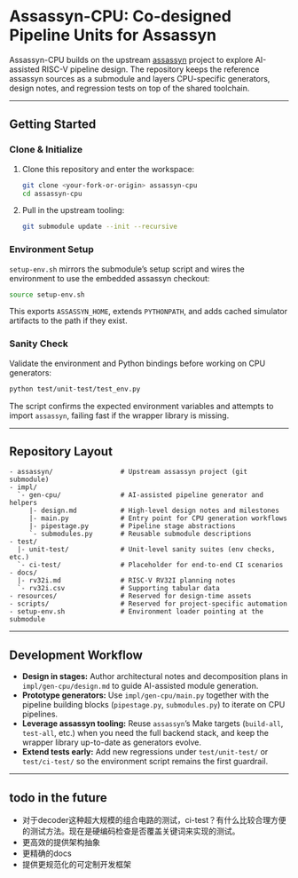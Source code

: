 # Assassyn-CPU: **C**o-designed **P**ipeline **U**nits for Assassyn

Assassyn-CPU builds on the upstream [assassyn](./assassyn) project to explore
AI-assisted RISC-V pipeline design. The repository keeps the reference
assassyn sources as a submodule and layers CPU-specific generators, design
notes, and regression tests on top of the shared toolchain.

---

## Getting Started

### Clone & Initialize

1. Clone this repository and enter the workspace:

   ```sh
   git clone <your-fork-or-origin> assassyn-cpu
   cd assassyn-cpu
   ```

2. Pull in the upstream tooling:

   ```sh
   git submodule update --init --recursive
   ```

### Environment Setup

`setup-env.sh` mirrors the submodule’s setup script and wires the environment to
use the embedded assassyn checkout:

```sh
source setup-env.sh
```

This exports `ASSASSYN_HOME`, extends `PYTHONPATH`, and adds cached simulator
artifacts to the path if they exist.

### Sanity Check

Validate the environment and Python bindings before working on CPU generators:

```sh
python test/unit-test/test_env.py
```

The script confirms the expected environment variables and attempts to import
`assassyn`, failing fast if the wrapper library is missing.

---

## Repository Layout

```
- assassyn/                 # Upstream assassyn project (git submodule)
- impl/
  `- gen-cpu/               # AI-assisted pipeline generator and helpers
     |- design.md           # High-level design notes and milestones
     |- main.py             # Entry point for CPU generation workflows
     |- pipestage.py        # Pipeline stage abstractions
     `- submodules.py       # Reusable submodule descriptions
- test/
  |- unit-test/             # Unit-level sanity suites (env checks, etc.)
  `- ci-test/               # Placeholder for end-to-end CI scenarios
- docs/
  |- rv32i.md               # RISC-V RV32I planning notes
  `- rv32i.csv              # Supporting tabular data
- resources/                # Reserved for design-time assets
- scripts/                  # Reserved for project-specific automation
- setup-env.sh              # Environment loader pointing at the submodule
```

---

## Development Workflow

- **Design in stages:** Author architectural notes and decomposition plans in
  `impl/gen-cpu/design.md` to guide AI-assisted module generation.
- **Prototype generators:** Use `impl/gen-cpu/main.py` together with the
  pipeline building blocks (`pipestage.py`, `submodules.py`) to iterate on
  CPU pipelines.
- **Leverage assassyn tooling:** Reuse `assassyn`’s Make targets (`build-all`,
  `test-all`, etc.) when you need the full backend stack, and keep the wrapper
  library up-to-date as generators evolve.
- **Extend tests early:** Add new regressions under `test/unit-test/` or
  `test/ci-test/` so the environment script remains the first guardrail.

---

## todo in the future

- 对于decoder这种超大规模的组合电路的测试，ci-test？有什么比较合理方便的测试方法。现在是硬编码检查是否覆盖关键词来实现的测试。
- 更高效的提供架构抽象
- 更精确的docs
- 提供更规范化的可定制开发框架

